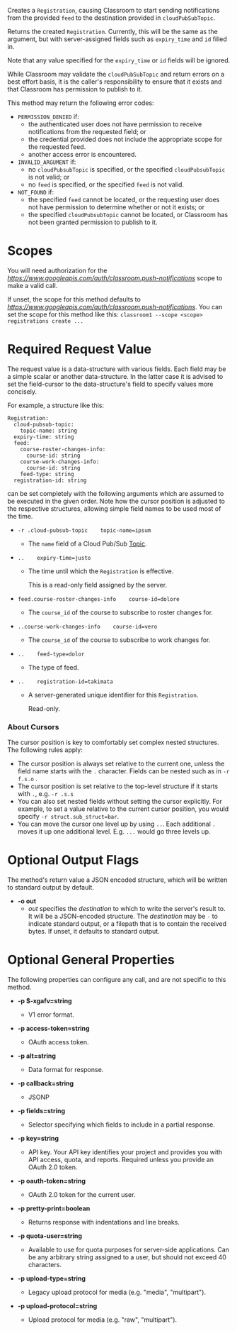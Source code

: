 Creates a `Registration`, causing Classroom to start sending notifications
from the provided `feed` to the destination provided in `cloudPubSubTopic`.

Returns the created `Registration`. Currently, this will be the same as
the argument, but with server-assigned fields such as `expiry_time` and
`id` filled in.

Note that any value specified for the `expiry_time` or `id` fields will be
ignored.

While Classroom may validate the `cloudPubSubTopic` and return errors on a
best effort basis, it is the caller&#39;s responsibility to ensure that it
exists and that Classroom has permission to publish to it.

This method may return the following error codes:

* `PERMISSION_DENIED` if:
    * the authenticated user does not have permission to receive
      notifications from the requested field; or
    * the credential provided does not include the appropriate scope for
      the requested feed.
    * another access error is encountered.
* `INVALID_ARGUMENT` if:
    * no `cloudPubsubTopic` is specified, or the specified
      `cloudPubsubTopic` is not valid; or
    * no `feed` is specified, or the specified `feed` is not valid.
* `NOT_FOUND` if:
    * the specified `feed` cannot be located, or the requesting user does
      not have permission to determine whether or not it exists; or
    * the specified `cloudPubsubTopic` cannot be located, or Classroom has
      not been granted permission to publish to it.
# Scopes

You will need authorization for the *https://www.googleapis.com/auth/classroom.push-notifications* scope to make a valid call.

If unset, the scope for this method defaults to *https://www.googleapis.com/auth/classroom.push-notifications*.
You can set the scope for this method like this: `classroom1 --scope <scope> registrations create ...`
# Required Request Value

The request value is a data-structure with various fields. Each field may be a simple scalar or another data-structure.
In the latter case it is advised to set the field-cursor to the data-structure's field to specify values more concisely.

For example, a structure like this:
```
Registration:
  cloud-pubsub-topic:
    topic-name: string
  expiry-time: string
  feed:
    course-roster-changes-info:
      course-id: string
    course-work-changes-info:
      course-id: string
    feed-type: string
  registration-id: string

```

can be set completely with the following arguments which are assumed to be executed in the given order. Note how the cursor position is adjusted to the respective structures, allowing simple field names to be used most of the time.

* `-r .cloud-pubsub-topic    topic-name=ipsum`
    - The `name` field of a Cloud Pub/Sub
        [Topic](https://cloud.google.com/pubsub/docs/reference/rest/v1/projects.topics#Topic).

* `..    expiry-time=justo`
    - The time until which the `Registration` is effective.
        
        This is a read-only field assigned by the server.
* `feed.course-roster-changes-info    course-id=dolore`
    - The `course_id` of the course to subscribe to roster changes for.

* `..course-work-changes-info    course-id=vero`
    - The `course_id` of the course to subscribe to work changes for.

* `..    feed-type=dolor`
    - The type of feed.

* `..    registration-id=takimata`
    - A server-generated unique identifier for this `Registration`.
        
        Read-only.


### About Cursors

The cursor position is key to comfortably set complex nested structures. The following rules apply:

* The cursor position is always set relative to the current one, unless the field name starts with the `.` character. Fields can be nested such as in `-r f.s.o` .
* The cursor position is set relative to the top-level structure if it starts with `.`, e.g. `-r .s.s`
* You can also set nested fields without setting the cursor explicitly. For example, to set a value relative to the current cursor position, you would specify `-r struct.sub_struct=bar`.
* You can move the cursor one level up by using `..`. Each additional `.` moves it up one additional level. E.g. `...` would go three levels up.


# Optional Output Flags

The method's return value a JSON encoded structure, which will be written to standard output by default.

* **-o out**
    - *out* specifies the *destination* to which to write the server's result to.
      It will be a JSON-encoded structure.
      The *destination* may be `-` to indicate standard output, or a filepath that is to contain the received bytes.
      If unset, it defaults to standard output.
# Optional General Properties

The following properties can configure any call, and are not specific to this method.

* **-p $-xgafv=string**
    - V1 error format.

* **-p access-token=string**
    - OAuth access token.

* **-p alt=string**
    - Data format for response.

* **-p callback=string**
    - JSONP

* **-p fields=string**
    - Selector specifying which fields to include in a partial response.

* **-p key=string**
    - API key. Your API key identifies your project and provides you with API access, quota, and reports. Required unless you provide an OAuth 2.0 token.

* **-p oauth-token=string**
    - OAuth 2.0 token for the current user.

* **-p pretty-print=boolean**
    - Returns response with indentations and line breaks.

* **-p quota-user=string**
    - Available to use for quota purposes for server-side applications. Can be any arbitrary string assigned to a user, but should not exceed 40 characters.

* **-p upload-type=string**
    - Legacy upload protocol for media (e.g. &#34;media&#34;, &#34;multipart&#34;).

* **-p upload-protocol=string**
    - Upload protocol for media (e.g. &#34;raw&#34;, &#34;multipart&#34;).
